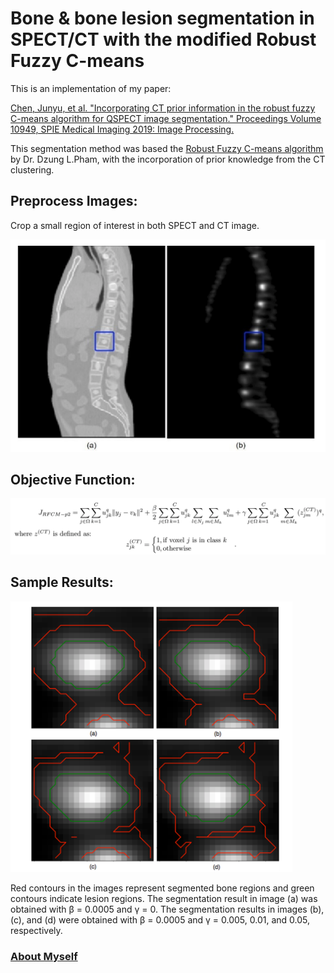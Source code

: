 # Bone & bone lesion segmentation in SPECT/CT with the modified Robust Fuzzy C-means
This is an implementation of my paper:

<a href="https://www.spiedigitallibrary.org/conference-proceedings-of-spie/10949/109491W/Incorporating-CT-prior-information-in-the-robust-fuzzy-C-means/10.1117/12.2506805.short">Chen, Junyu, et al. "Incorporating CT prior information in the robust fuzzy C-means algorithm for QSPECT image segmentation." Proceedings Volume 10949, SPIE Medical Imaging 2019: Image Processing.</a>

This segmentation method was based the <a href="https://www.sciencedirect.com/science/article/pii/S1077314201909518">Robust Fuzzy C-means algorithm</a> by Dr. Dzung L.Pham, with the incorporation of prior knowledge from the CT clustering.

## Preprocess Images:
Crop a small region of interest in both SPECT and CT image.

![](https://github.com/junyuchen245/SPECT-CT-Seg-RFCM/blob/master/sample_img/cropping_imgs.png)
## Objective Function:
![](https://github.com/junyuchen245/SPECT-CT-Seg-RFCM/blob/master/sample_img/objective_func.png)
## Sample Results:
![](https://github.com/junyuchen245/SPECT-CT-Seg-RFCM/blob/master/sample_img/seg_results.png)

Red contours in the images represent segmented bone regions and green contours indicate
lesion regions. The segmentation result in image (a) was obtained with β = 0.0005 and γ = 0. The segmentation results in images (b), (c), and (d) were obtained with β = 0.0005 and γ = 0.005, 0.01, and 0.05, respectively.


### <a href="https://junyuchen245.github.io"> About Myself</a>


